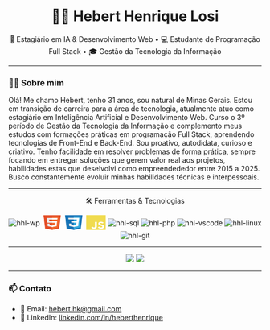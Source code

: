 <h1 align="center">👨‍💻 Hebert Henrique Losi</h1>

<p align="center">
  🚀 Estagiário em IA & Desenvolvimento Web • 💻 Estudante de Programação Full Stack • 🎓 Gestão da Tecnologia da Informação
</p>

---

### 👨‍💻 Sobre mim

Olá! Me chamo Hebert, tenho 31 anos, sou natural de Minas Gerais.
Estou em transição de carreira para a área de tecnologia, atualmente atuo como estagiário em Inteligência Artificial e Desenvolvimento Web.
Curso o 3º período de Gestão da Tecnologia da Informação e complemento meus estudos com formações práticas em programação Full Stack, aprendendo tecnologias de Front-End e Back-End. Sou proativo, autodidata, curioso e criativo. Tenho facilidade em resolver problemas de forma prática, sempre focando em entregar soluções que gerem valor real aos projetos, habilidades estas que deselvolvi como empreendededor entre 2015 a 2025. Busco constantemente evoluir minhas habilidades técnicas e interpessoais.

---
<p align="center">
 🛠️ Ferramentas & Tecnologias
</p>

<p align="center">
  <img align="center" alt="hhl-wp" height="30" width="40" src="https://cdn.jsdelivr.net/gh/devicons/devicon@latest/icons/wordpress/wordpress-plain.svg"/>
  <img align="center" alt="hhl-HTML" height="30" width="40" src="https://raw.githubusercontent.com/devicons/devicon/master/icons/html5/html5-original.svg">
  <img align="center" alt="hhl-CSS" height="30" width="40" src="https://raw.githubusercontent.com/devicons/devicon/master/icons/css3/css3-original.svg">
  <img align="center" alt="hhl-Js" height="30" width="40" src="https://raw.githubusercontent.com/devicons/devicon/master/icons/javascript/javascript-plain.svg">
  <img align="center" alt="hhl-sql" height="30" width="40" src="https://cdn.jsdelivr.net/gh/devicons/devicon@latest/icons/azuresqldatabase/azuresqldatabase-original.svg">
  <img align="center" alt="hhl-php" height="30" width="40" src="https://cdn.jsdelivr.net/gh/devicons/devicon@latest/icons/php/php-original.svg"/>
  <img align="center" alt="hhl-vscode" height="30" width="40" src="https://cdn.jsdelivr.net/gh/devicons/devicon@latest/icons/vscode/vscode-original.svg"/>
  <img align="center" alt="hhl-linux" height="30" width="40" src="https://cdn.jsdelivr.net/gh/devicons/devicon@latest/icons/linux/linux-original.svg"/>
  <img align="center" alt="hhl-git" height="30" width="40"  src="https://cdn.jsdelivr.net/gh/devicons/devicon@latest/icons/git/git-original.svg"/>
</p>

---


<p align="center">
  <img src="https://github-readme-stats.vercel.app/api?username=heberthenriquelosi&show_icons=true&theme=tokyonight" width="48%">
  <img src="https://github-readme-stats.vercel.app/api/top-langs/?username=heberthenriquelosi&layout=compact&theme=tokyonight" width="48%">
</p>

---

### 📫 Contato

- 📧 Email: hebert.hk@gmail.com  
- 💼 LinkedIn: [linkedin.com/in/heberthenrique](https://linkedin.com/in/heberthenrique)
